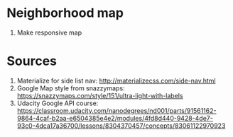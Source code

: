 # Neighborhood map

1. Make responsive map

# Sources

1. Materialize for side list nav: http://materializecss.com/side-nav.html
2. Google Map style from snazzymaps: https://snazzymaps.com/style/151/ultra-light-with-labels
3. Udacity Google API course: https://classroom.udacity.com/nanodegrees/nd001/parts/91561162-9864-4caf-b2aa-e6504385e4e2/modules/4fd8d440-9428-4de7-93c0-4dca17a36700/lessons/8304370457/concepts/83061122970923